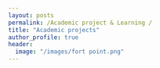 ```yaml
---
layout: posts
permalink: /Academic project & Learning /
title: "Academic projects"
author_profile: true
header:
  image: "/images/fort point.png"
---
```



